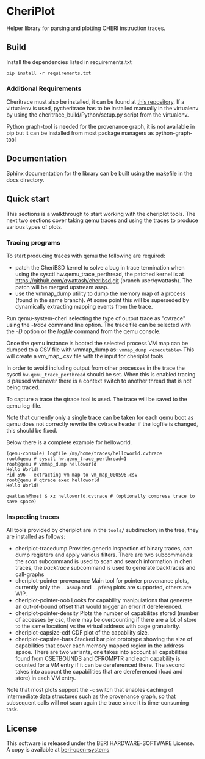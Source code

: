 
# CheriPlot


Helper library for parsing and plotting CHERI instruction traces.

## Build


Install the dependencies listed in requirements.txt
```
pip install -r requirements.txt
```

### Additional Requirements

Cheritrace must also be installed, it can be found at [this repository](https://github.com/CTSRD-CHERI/cheritrace.git). If a virtualenv is used, pycheritrace has to be installed manually in the virtualenv by using the cheritrace_build/Python/setup.py script from the virtualenv.

Python graph-tool is needed for the provenance graph, it is not available in pip but it can be installed from most package managers as python-graph-tool

## Documentation

Sphinx documentation for the library can be built using the makefile in the docs directory.

## Quick start

This sections is a walkthrough to start working with the cheriplot tools. The next two sections cover taking qemu traces and using the traces to produce various types of plots.

### Tracing programs

To start producing traces with qemu the following are required:

- patch the CheriBSD kernel to solve a bug in trace termination when using the sysctl hw.qemu_trace_perthread, the patched kernel is at https://github.com/qwattash/cheribsd.git (branch user/qwattash).
  The patch will be merged upstream asap.
- use the vmmap_dump utility to dump the memory map of a process (found in the same branch). At some point this will be superseded by dynamically extracting mapping events from the trace.

Run qemu-system-cheri selecting the type of output trace as "cvtrace" using the _-trace_ command line option. The trace file can be selected with the _-D_ option or the
_logfile_ command from the qemu console.

Once the qemu instance is booted the selected process VM map can be dumped to a CSV file with vmmap_dump as:
`vmmap_dump <executable>`
This will create a vm_map_<pid>.csv file with the input for cheriplot tools.

In order to avoid including output from other processes in the trace the sysctl `hw.qemu_trace_perthread` should be set. When this is enabled tracing is paused whenever there is a context switch
to another thread that is not being traced.

To capture a trace the qtrace tool is used. The trace will be saved to the qemu log-file.

Note that currently only a single trace can be taken for each qemu boot as qemu does not correctly rewrite the cvtrace header if the logfile is changed, this should be fixed.

Below there is a complete example for helloworld.

```
(qemu-console) logfile /my/home/traces/helloworld.cvtrace
root@qemu # sysctl hw.qemu_trace_perthread=1
root@qemu # vmmap_dump helloworld
Hello World!
Pid 596 - extracting vm map to vm_map_000596.csv
root@qemu # qtrace exec helloworld
Hello World!

qwattash@host $ xz helloworld.cvtrace # (optionally compress trace to save space)
```

### Inspecting traces

All tools provided by cheriplot are in the `tools/` subdirectory in the tree, they are installed as follows:

- cheriplot-tracedump
  Provides generic inspection of binary traces, can dump registers and apply various filters. There are two subcommands: the *scan* subcommand is used
  to scan and search information in cheri traces, the *backtrace* subcommand is used to generate backtraces and call-graphs
- cheriplot-pointer-provenance
  Main tool for pointer provenance plots, currently only the `--asmap` and `--pfreq` plots are supported, others are WIP.
- cheriplot-pointer-oob
  Looks for capability manipulations that generate an out-of-bound offset that would trigger an error if dereferenced.
- cheriplot-pointer-density
  Plots the number of capabilites stored (number of accesses by csc, there may be overcounting if there are a lot of store to the same location) vs the virtual address with page granularity.
- cheriplot-capsize-cdf
  CDF plot of the capability size.
- cheriplot-capsize-bars
  Stacked bar plot prototype showing the size of capabilities that cover each memory mapped region in the address space. There are two variants, one takes into account all capabilities found from CSETBOUNDS and CFROMPTR and each capability is counted for a VM entry if it can be dereferenced there. The second takes into account the capabilities that are dereferenced (load and store) in each VM entry.

Note that most plots support the `-c` switch that enables caching of intermediate data structures such as the provenance graph, so that subsequent calls will not scan again the trace since it is time-consuming task.

## License

This software is released under the BERI HARDWARE-SOFTWARE License. A copy is available at [beri-open-systems]( http://www.beri-open-systems.org/legal/license-1-0.txt)